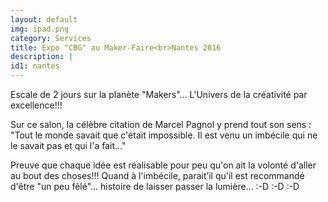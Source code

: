 ```yaml
---
layout: default
img: ipad.png
category: Services
title: Expo "CBG" au Maker-Faire<br>Nantes 2016
description: |
id1: nantes
---
```




Escale de 2 jours sur la planète "Makers"... L'Univers de la créativité par excellence!!!

Sur ce salon, la célèbre citation de Marcel Pagnol y prend tout son sens : "Tout le monde savait que c'était impossible. Il est venu un imbécile qui ne le savait pas et qui l'a fait..."

Preuve que chaque idée est réalisable pour peu qu'on ait la volonté d'aller au bout des choses!!! Quand à l'imbécile, parait’il qu'il est recommandé d'être "un peu fêlé"... histoire de laisser passer la lumière... :-D :-D :-D
